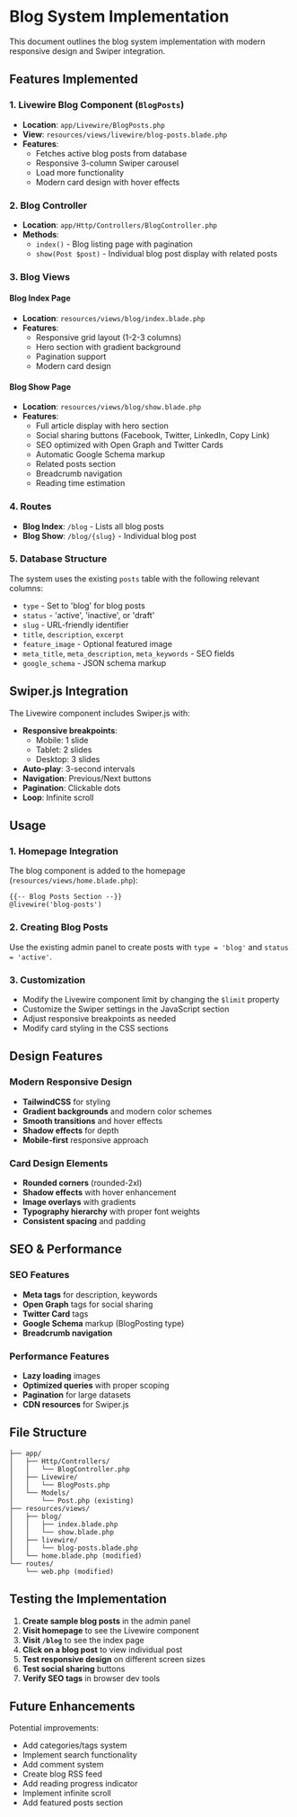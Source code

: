 # Blog System Implementation

This document outlines the blog system implementation with modern responsive design and Swiper integration.

## Features Implemented

### 1. Livewire Blog Component (`BlogPosts`)
- **Location**: `app/Livewire/BlogPosts.php`
- **View**: `resources/views/livewire/blog-posts.blade.php`
- **Features**:
  - Fetches active blog posts from database
  - Responsive 3-column Swiper carousel
  - Load more functionality
  - Modern card design with hover effects

### 2. Blog Controller
- **Location**: `app/Http/Controllers/BlogController.php`
- **Methods**:
  - `index()` - Blog listing page with pagination
  - `show(Post $post)` - Individual blog post display with related posts

### 3. Blog Views

#### Blog Index Page
- **Location**: `resources/views/blog/index.blade.php`
- **Features**:
  - Responsive grid layout (1-2-3 columns)
  - Hero section with gradient background
  - Pagination support
  - Modern card design

#### Blog Show Page
- **Location**: `resources/views/blog/show.blade.php`
- **Features**:
  - Full article display with hero section
  - Social sharing buttons (Facebook, Twitter, LinkedIn, Copy Link)
  - SEO optimized with Open Graph and Twitter Cards
  - Automatic Google Schema markup
  - Related posts section
  - Breadcrumb navigation
  - Reading time estimation

### 4. Routes
- **Blog Index**: `/blog` - Lists all blog posts
- **Blog Show**: `/blog/{slug}` - Individual blog post

### 5. Database Structure
The system uses the existing `posts` table with the following relevant columns:
- `type` - Set to 'blog' for blog posts
- `status` - 'active', 'inactive', or 'draft'
- `slug` - URL-friendly identifier
- `title`, `description`, `excerpt`
- `feature_image` - Optional featured image
- `meta_title`, `meta_description`, `meta_keywords` - SEO fields
- `google_schema` - JSON schema markup

## Swiper.js Integration

The Livewire component includes Swiper.js with:
- **Responsive breakpoints**:
  - Mobile: 1 slide
  - Tablet: 2 slides
  - Desktop: 3 slides
- **Auto-play**: 3-second intervals
- **Navigation**: Previous/Next buttons
- **Pagination**: Clickable dots
- **Loop**: Infinite scroll

## Usage

### 1. Homepage Integration
The blog component is added to the homepage (`resources/views/home.blade.php`):
```blade
{{-- Blog Posts Section --}}
@livewire('blog-posts')
```

### 2. Creating Blog Posts
Use the existing admin panel to create posts with `type = 'blog'` and `status = 'active'`.

### 3. Customization
- Modify the Livewire component limit by changing the `$limit` property
- Customize the Swiper settings in the JavaScript section
- Adjust responsive breakpoints as needed
- Modify card styling in the CSS sections

## Design Features

### Modern Responsive Design
- **TailwindCSS** for styling
- **Gradient backgrounds** and modern color schemes
- **Smooth transitions** and hover effects
- **Shadow effects** for depth
- **Mobile-first** responsive approach

### Card Design Elements
- **Rounded corners** (rounded-2xl)
- **Shadow effects** with hover enhancement
- **Image overlays** with gradients
- **Typography hierarchy** with proper font weights
- **Consistent spacing** and padding

## SEO & Performance

### SEO Features
- **Meta tags** for description, keywords
- **Open Graph** tags for social sharing
- **Twitter Card** tags
- **Google Schema** markup (BlogPosting type)
- **Breadcrumb navigation**

### Performance Features
- **Lazy loading** images
- **Optimized queries** with proper scoping
- **Pagination** for large datasets
- **CDN resources** for Swiper.js

## File Structure
```
├── app/
│   ├── Http/Controllers/
│   │   └── BlogController.php
│   ├── Livewire/
│   │   └── BlogPosts.php
│   └── Models/
│       └── Post.php (existing)
├── resources/views/
│   ├── blog/
│   │   ├── index.blade.php
│   │   └── show.blade.php
│   ├── livewire/
│   │   └── blog-posts.blade.php
│   └── home.blade.php (modified)
└── routes/
    └── web.php (modified)
```

## Testing the Implementation

1. **Create sample blog posts** in the admin panel
2. **Visit homepage** to see the Livewire component
3. **Visit `/blog`** to see the index page
4. **Click on a blog post** to view individual post
5. **Test responsive design** on different screen sizes
6. **Test social sharing** buttons
7. **Verify SEO tags** in browser dev tools

## Future Enhancements

Potential improvements:
- Add categories/tags system
- Implement search functionality
- Add comment system
- Create blog RSS feed
- Add reading progress indicator
- Implement infinite scroll
- Add featured posts section
